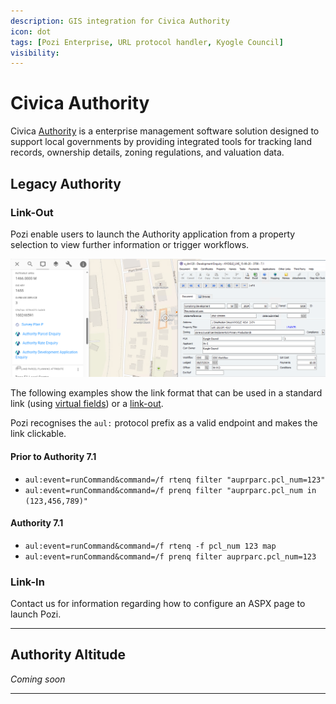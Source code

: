 ```yaml
---
description: GIS integration for Civica Authority
icon: dot
tags: [Pozi Enterprise, URL protocol handler, Kyogle Council]
visibility:
---
```


# Civica Authority

Civica [Authority](https://www.civica.com/en-au/product-pages/enterprise-management-software/) is a enterprise management software solution designed to support local governments by providing integrated tools for tracking land records, ownership details, zoning regulations, and valuation data.

## Legacy Authority

### Link-Out

Pozi enable users to launch the Authority application from a property selection to view further information or trigger workflows.

![](./img/civica-authority-link-out.png)

The following examples show the link format that can be used in a standard link (using [virtual fields](/admin-guide/qgis/configuring-layers.md#virtual-fields)) or a [link-out](/admin-guide/link-outs/).

Pozi recognises the `aul:` protocol prefix as a valid endpoint and makes the link clickable.

#### Prior to Authority 7.1

- `aul:event=runCommand&command=/f rtenq filter "auprparc.pcl_num=123"`
- `aul:event=runCommand&command=/f prenq filter "auprparc.pcl_num in (123,456,789)"`

#### Authority 7.1

- `aul:event=runCommand&command=/f rtenq -f pcl_num 123 map`
- `aul:event=runCommand&command=/f prenq filter auprparc.pcl_num=123`

### Link-In

Contact us for information regarding how to configure an ASPX page to launch Pozi.

---

## Authority Altitude

*Coming soon*

---
